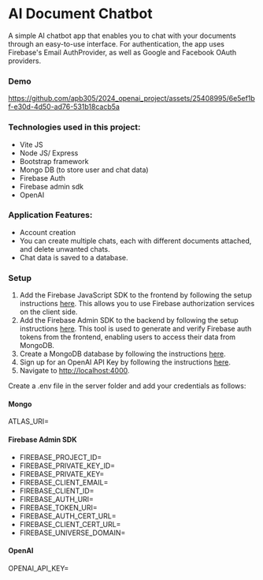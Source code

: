 # AI Document Chatbot

A simple AI chatbot app that enables you to chat with your documents through an easy-to-use interface.  For authentication, the app uses Firebase's Email AuthProvider, as well as Google and Facebook OAuth providers.

### Demo

https://github.com/apb305/2024_openai_project/assets/25408995/6e5ef1bf-e30d-4d50-ad76-531b18cacb5a



### Technologies used in this project:
* Vite JS
* Node JS/ Express
* Bootstrap framework
* Mongo DB (to store user and chat data)
* Firebase Auth
* Firebase admin sdk
* OpenAI

### Application Features:
* Account creation
* You can create multiple chats, each with different documents attached, and delete unwanted chats.
* Chat data is saved to a database.

### Setup
1. Add the Firebase JavaScript SDK to the frontend by following the setup instructions [here](https://firebase.google.com/docs/web/setup). This allows you to use Firebase authorization services on the client side.
2. Add the Firebase Admin SDK to the backend by following the setup instructions [here](https://firebase.google.com/docs/admin/setup). This tool is used to generate and verify Firebase auth tokens from the frontend, enabling users to access their data from MongoDB.
3. Create a MongoDB database by following the instructions [here](https://www.mongodb.com/products/platform/atlas-database).
4. Sign up for an OpenAI API Key by following the instructions [here](https://platform.openai.com/docs/overview).
5. Navigate to [http://localhost:4000](http://localhost:4000).

Create a .env file in the server folder and add your credentials as follows:

#### Mongo
ATLAS_URI= 

#### Firebase Admin SDK
* FIREBASE_PROJECT_ID=
* FIREBASE_PRIVATE_KEY_ID=
* FIREBASE_PRIVATE_KEY=
* FIREBASE_CLIENT_EMAIL=
* FIREBASE_CLIENT_ID=
* FIREBASE_AUTH_URI=
* FIREBASE_TOKEN_URI=
* FIREBASE_AUTH_CERT_URL=
* FIREBASE_CLIENT_CERT_URL=
* FIREBASE_UNIVERSE_DOMAIN=

#### OpenAI
OPENAI_API_KEY=

